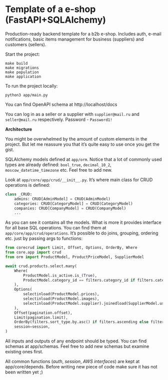 # Template of a e-shop (FastAPI+SQLAlchemy)

Production-ready backend template for a b2b e-shop. Includes auth, e-mail notifications, basic items management for business (suppliers) and customers (sellers). 

Start the project:

```shell
make build
make migrations
make population
make application
```

To run the project locally:

```shell
python3 app/main.py
```

You can find OpenAPI schema at http://localhost/docs

You can log in as a seller or a supplier with `supplier@mail.ru` and `seller@mail.ru` respectively. Password -
`Password1!`

**Architecture**

You might be overwhelmed by the amount of custom elements in the project. But let me reassure you that it’s quite
easy to use once you get the gist.

SQLAlchemy models defined at `app/orm`. Notice that a lot of commonly used types are already defined:
`bool_true`, `decimal_10_2`, `moscow_datetime_timezone` etc. Feel free to add new.

Look at `app/core/app/crud/__init__.py`. It’s where main class for CRUD operations is defined:

```python
class _CRUD:
    admins: CRUD[AdminModel] = CRUD(AdminModel)
    categories: CRUD[CategoryModel] = CRUD(CategoryModel)
    companies: CRUD[CompanyModel] = CRUD(CompanyModel)
    ...
```

As you can see it contains all the models. What is more it provides interface for all base SQL operations. You can find them
at `app/core/app/crud/operations`. It’s possible to do joins, grouping, ordering etc. just by passing args to functions:

```python
from corecrud import Limit, Offset, Options, OrderBy, Where
from core.app import crud
from orm import ProductModel, ProductPriceModel, SupplierModel

await crud.products.select.many(
    Where(
        ProductModel.is_active.is_(True),
        ProductModel.category_id == filters.category_id if filters.category_id else None,
    ),
    Options(
        selectinload(ProductModel.prices),
        selectinload(ProductModel.images),
        selectinload(ProductModel.supplier).joinedload(SupplierModel.user),
    ),
    Offset(pagination.offset),
    Limit(pagination.limit),
    OrderBy(filters.sort_type.by.asc() if filters.ascending else filters.sort_type.by.desc()),
    session=session,
)
```

All inputs and outputs of any endpoint should be typed. You can
find schemas at app/schemas. Feel free to add new schemas but examine existing ones first.

All common functions (*auth*, *session*, *AWS interfaces*) are kept at app/core/depends. Before writing new piece of
code
make sure it has not been written yet ;)

